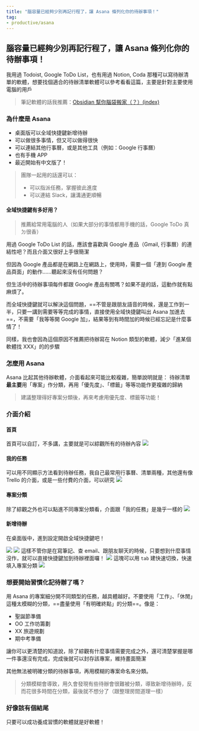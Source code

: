 ```yaml
---
title: "腦容量已經夠少別再記行程了，讓 Asana 條列化你的待辦事項！"
tag: 
- productive/asana
---
```


## 腦容量已經夠少別再記行程了，讓 Asana 條列化你的待辦事項！
我用過 Todoist, Google ToDo List，也有用過 Notion, Coda 那種可以寫待辦清單的軟體，想要找個適合的待辦清單軟體可以參考看看這篇，主要是針對主要使用電腦的用戶

> 筆記軟體的話我推薦：[Obsidian 幫你腦袋搬家（？）(index)](Obsidian%20幫你腦袋搬家（？）(index).md)

### 為什麼是 Asana
- 桌面版可以全域快捷鍵新增待辦
- 可以做很多事情，但又可以做得很快
- 可以連結其他行事曆，或是其他工具（例如：Google 行事曆）
- 也有手機 APP
- 最近開始有中文版了！

>團隊一起用的話還可以：
>
>- 可以指派任務，掌握彼此進度
>- 可以連結 Slack，讓溝通更順暢

#### 全域快捷鍵有多好用？
>推薦給常用電腦的人（如果大部分的事情都用手機的話，Google ToDo 真ㄉ很香）

用過 Google ToDo List 的話，應該會喜歡與 Google 產品（Gmail, 行事曆）的連結性吧？而且介面又很好上手很簡潔

但因為 Google 產品都是在網路上在網路上，使用時，需要一個「連到 Google 產品頁面」的動作……聽起來沒有任何問題？

但生活中的待辦事項每件都跟 Google 產品有關嗎？如果不是的話，這動作就有點麻煩了。

而全域快捷鍵就可以解決這個問題，==不管是跟朋友語音的時候，還是工作到一半，只要一講到需要等等完成的事情，直接使用全域快捷鍵叫出 Asana 加進去==，不需要「我等等開 Google 加」，結果等到有時間加的時候已經忘記是什麼事情了！

同樣，我也會因為這個原因不推薦把待辦寫在 Notion 類型的軟體，減少「進某個軟體找 XXX」的的步驟



### 怎麼用 Asana
Asana 比起其他待辦軟體，介面看起來可能比較複雜，簡單說明就是：
待辦清單**最主要**用「專案」作分類，再用「優先度」、「標籤」等等功能作更複雜的歸納

> 建議整理得好專案分類後，再來考慮用優先度、標籤等功能！

### 介面介紹
#### 首頁
首頁可以自訂，不多講，主要就是可以綜觀所有的待辦內容
![](Pasted%20image%2020220615202213.png)

#### 我的任務
可以用不同顯示方法看到待辦任務，我自己最常用行事曆、清單兩種，其他還有像 Trello 的介面，或是一些付費的介面，可以研究
![](我的任務.png)

#### 專案分類
除了綜觀之外也可以點進不同專案分類看，介面跟「我的任務」是幾乎一樣的
![](Pasted%20image%2020220615221328.png)


#### 新增待辦
在桌面版中，進到設定開啟全域快捷鍵吧！

![](Pasted%20image%2020220615220445.png)
![](Pasted%20image%2020220615220322.png)
這樣不管你是在寫筆記、查 email、跟朋友聊天的時候，只要想到什麼事情沒作，就可以直接快捷鍵加到待辦裡面囉！
![](Pasted%20image%2020220615220607.png)
這塊可以用 `tab` 建快速切換，快速填入專案分類
![](Pasted%20image%2020220615222301.png)
### 想要開始習慣化記待辦了嗎？
用 Asana 的專案細分開不同類型的任務，越具體越好。不要使用「工作」、「休閒」這種太模糊的分類，==盡量使用「有明確終點」的分類==。像是：
- 聖誕節準備
- OO 工作坊籌劃
- XX 旅遊規劃
- 期中考準備

讓你可以更清楚的知道說，除了綜觀有什麼事情需要完成之外，還可清楚掌握是哪一件事還沒有完成，完成後就可以封存該專案，維持畫面簡潔

其他無法被明確分類的待辦事項，再用模糊的專案命名來分類。

> 分類模糊會導致，用久會發現有些待辦會很難被分類，導致新增待辦時，反而花很多時間在分類，最後就不想分了（跟整理房間道理一樣）


### 好像該有個結尾
只要可以成功養成習慣的軟體就是好軟體！